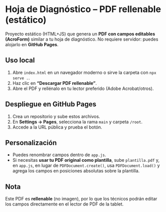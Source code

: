 
# Hoja de Diagnóstico – PDF rellenable (estático)

Proyecto estático (HTML+JS) que genera un **PDF con campos editables (AcroForm)** similar a tu hoja de diagnóstico. No requiere servidor: puedes alojarlo en **GitHub Pages**.

## Uso local
1. Abre `index.html` en un navegador moderno o sirve la carpeta con `npx serve .`.
2. Haz clic en **“Descargar PDF rellenable”**.
3. Abre el PDF y rellénalo en tu lector preferido (Adobe Acrobat/otros).

## Despliegue en GitHub Pages
1. Crea un repositorio y sube estos archivos.
2. En **Settings → Pages**, selecciona la rama `main` y carpeta `/root`.
3. Accede a la URL pública y prueba el botón.

## Personalización
- Puedes renombrar campos dentro de `app.js`.
- Si necesitas **usar tu PDF original como plantilla**, sube `plantilla.pdf` y, en `app.js`, en lugar de `PDFDocument.create()`, usa `PDFDocument.load()` y agrega los campos en posiciones absolutas sobre la plantilla.

## Nota
Este PDF es **rellenable** (no imagen), por lo que los técnicos podrán editar los campos directamente en el lector de PDF de la tablet.
